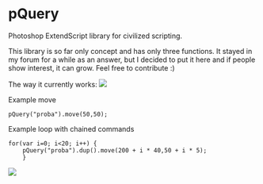 # pQuery
Photoshop ExtendScript library for civilized scripting.

This library is so far only concept and has only three functions.
It stayed in my forum for a while as an answer, but I decided to put it here
and if people show interest, it can grow.
Feel free to contribute :)

The way it currently works:
![](http://upload.aula.bg/screenshot11d7964-1d0e8fd82.jpg) 


Example move
```
pQuery("proba").move(50,50);
```


Example loop with chained commands
```
for(var i=0; i<20; i++) {
    pQuery("proba").dup().move(200 + i * 40,50 + i * 5);
    }
```

![](http://upload.aula.bg/screenshot2e0b6a2-13f1d536.jpg)

